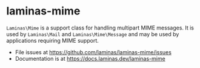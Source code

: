 # laminas-mime

`Laminas\Mime` is a support class for handling multipart MIME messages. It is used
by `Laminas\Mail` and `Laminas\Mime\Message` and may be used by applications requiring
MIME support.


- File issues at https://github.com/laminas/laminas-mime/issues
- Documentation is at https://docs.laminas.dev/laminas-mime
